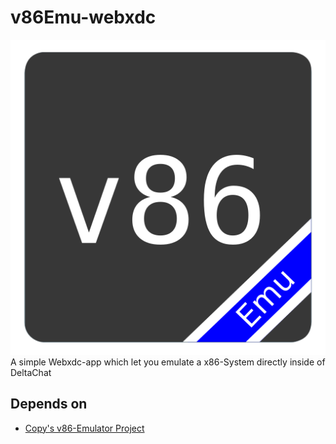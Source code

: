 # v86Emu-webxdc
![logo](icon.png)
A simple Webxdc-app which let you emulate a x86-System directly inside of DeltaChat
## Depends on
- [Copy's v86-Emulator Project](https://github.com/copy/v86)
